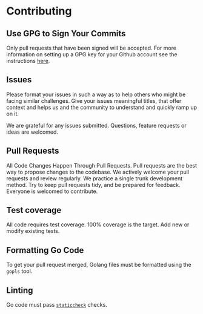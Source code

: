 # Contributing

## Use GPG to Sign Your Commits

Only pull requests that have been signed will be accepted.  For more information on setting up a GPG key for your Github account see the instructions [here](https://help.github.com/en/articles/managing-commit-signature-verification).

## Issues

Please format your issues in such a way as to help others who might be facing similar challenges.
Give your issues meaningful titles, that offer context and helps us and the community to understand and quickly ramp up on it.

We are grateful for any issues submitted. Questions, feature requests or ideas are welcomed.

## Pull Requests

All Code Changes Happen Through Pull Requests. Pull requests are the best way to propose changes to the codebase. We actively welcome your pull requests and review regularly.  We practice a single trunk development method.
Try to keep pull requests tidy, and be prepared for feedback. Everyone is welcomed to contribute.

## Test coverage

All code requires test coverage. 100% coverage is the target. Add new or modify existing tests.

## Formatting Go Code

To get your pull request merged, Golang files must be formatted using the `gopls` tool.

## Linting

Go code must pass [`staticcheck`](https://staticcheck.io/) checks.

